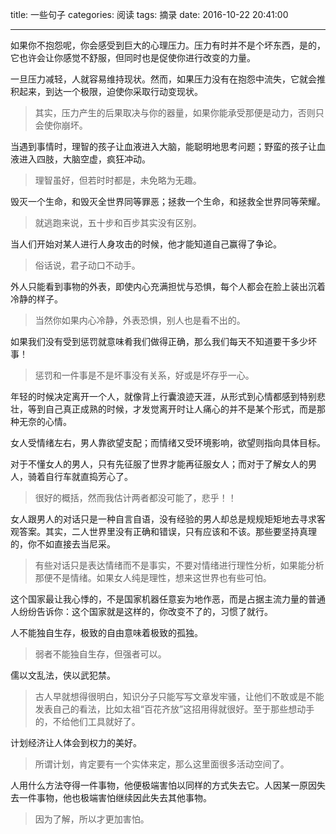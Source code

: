 title: 一些句子
categories: 阅读
tags: 摘录
date: 2016-10-22 20:41:00

----------

如果你不抱怨呢，你会感受到巨大的心理压力。压力有时并不是个坏东西，是的，它也许会让你感觉不舒服，但同时也是促使你进行改变的力量。

一旦压力减轻，人就容易维持现状。然而，如果压力没有在抱怨中流失，它就会推积起来，到达一个极限，迫使你采取行动变现状。
> 其实，压力产生的后果取决与你的器量，如果你能承受那便是动力，否则只会使你崩坏。

当遇到事情时，理智的孩子让血液进入大脑，能聪明地思考问题；野蛮的孩子让血液进入四肢，大脑空虚，疯狂冲动。
> 理智虽好，但若时时都是，未免略为无趣。

毁灭一个生命，和毁灭全世界同等罪恶；拯救一个生命，和拯救全世界同等荣耀。
> 就逃跑来说，五十步和百步其实没有区别。

当人们开始对某人进行人身攻击的时候，他才能知道自己赢得了争论。
> 俗话说，君子动口不动手。


<!--more-->

外人只能看到事物的外表，即使内心充满担忧与恐惧，每个人都会在脸上装出沉着冷静的样子。
> 当然你如果内心冷静，外表恐惧，别人也是看不出的。

如果我们没有受到惩罚就意味肴我们做得正确，那么我们每天不知道要干多少坏事！
> 惩罚和一件事是不是坏事没有关系，好或是坏存乎一心。

年轻的时候决定离开一个人，就像背上行囊浪迹天涯，从形式到心情都感到特别悲壮，等到自己真正成熟的时候，才发觉离开时让人痛心的并不是某个形式，而是那种无奈的心情。

女人受情绪左右，男人靠欲望支配；而情绪又受环境影响，欲望则指向具体目标。

对于不懂女人的男人，只有先征服了世界才能再征服女人；而对于了解女人的男人，骑着自行车就直捣芳心了。
> 很好的概括，然而我估计两者都没可能了，悲乎！！

女人跟男人的对话只是一种自言自语，没有经验的男人却总是规规矩矩地去寻求客观答案。其实，二人世界里没有正确和错误，只有应该和不该。那些要坚持真理的，你不如直接去当尼采。
> 有些对话只是表达情绪而不是事实，不要对情绪进行理性分析，如果能分析那便不是情绪。如果女人纯是理性，想来这世界也有些可怕。

这个国家最让我心悸的，不是国家机器任意妄为地作恶，而是占据主流力量的普通人纷纷告诉你：这个国家就是这样的，你改变不了的，习惯了就行。

人不能独自生存，极致的自由意味着极致的孤独。
> 弱者不能独自生存，但强者可以。

儒以文乱法，侠以武犯禁。
> 古人早就想得很明白，知识分子只能写写文章发牢骚，让他们不敢或是不能发表自己的看法，比如太祖“百花齐放”这招用得就很好。至于那些想动手的，不给他们工具就好了。

计划经济让人体会到权力的美好。
> 所谓计划，肯定要有一个实体来定，那么这里面很多活动空间了。

人用什么方法夺得一件事物，他便极端害怕以同样的方式失去它。人因某一原因失去一件事物，他也极端害怕继续因此失去其他事物。
> 因为了解，所以才更加害怕。